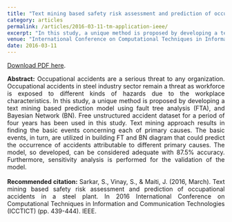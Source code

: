 ```yaml
---
title: "Text mining based safety risk assessment and prediction of occupational accidents in a steel plant"
category: articles
permalink: /articles/2016-03-11-tm-application-ieee/
excerpt: "In this study, a unique method is proposed by developing a text mining based prediction model using fault tree analysis (FTA), and Bayesian Network (BN)."
venue: "International Conference on Computational Techniques in Information and Communication Technologies (IEEE)"
date: 2016-03-11
---
```


<a href="https://ieeexplore.ieee.org/document/7514621/">Download PDF here</a>.

<div style="text-align: justify"> 

<b>Abstract:</b> Occupational accidents are a serious threat to any organization. Occupational accidents in steel industry sector remain a threat as workforce is exposed to different kinds of hazards due to the workplace characteristics. In this study, a unique method is proposed by developing a text mining based prediction model using fault tree analysis (FTA), and Bayesian Network (BN). Free unstructured accident dataset for a period of four years has been used in this study. Text mining approach results in finding the basic events concerning each of primary causes. The basic events, in turn, are utilized in building FT and BN diagram that could predict the occurrence of accidents attributable to different primary causes. The model, so developed, can be considered adequate with 87.5% accuracy. Furthermore, sensitivity analysis is performed for the validation of the model.<br />
<br />
<b>Recommended citation:</b> Sarkar, S., Vinay, S., & Maiti, J. (2016, March). Text mining based safety risk assessment and prediction of occupational accidents in a steel plant. In 2016 International Conference on Computational Techniques in Information and Communication Technologies (ICCTICT) (pp. 439-444). IEEE.
</div>